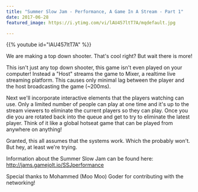 ```yaml
---
title: "Summer Slow Jam - Performance, A Game In A Stream - Part 1"
date: 2017-06-28
featured_image: https://i.ytimg.com/vi/lAU457ltT7A/mqdefault.jpg

---
```


{{% youtube id="lAU457ltT7A" %}}

We are making a top down shooter. That's cool right? But wait there is more!

This isn't just any top down shooter, this game isn't even played on your computer! Instead a "Host" streams the game to Mixer, a realtime live streaming platform. This causes only minimal lag between the player and the host broadcasting the game (~200ms).

Next we'll incorporate interactive elements that the players watching can use. Only a limited number of people can play at one time and it's up to the stream viewers to eliminate the current players so they can play. Once you die you are rotated back into the queue and get to try to eliminate the latest player. Think of it like a global hotseat game that can be played from anywhere on anything!

Granted, this all assumes that the systems work. Which the probably won't. But hey, at least we're trying.

Information about the Summer Slow Jam can be found here: http://jams.gamejolt.io/SSJperformance


Special thanks to Mohammed (Moo Moo) Goder for contributing with the networking!
